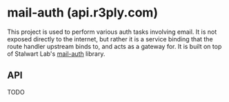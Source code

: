 # mail-auth (api.r3ply.com)

This project is used to perform various auth tasks involving email. It is not exposed directly to the internet, but rather it is a service binding that the route handler upstream binds to, and acts as a gateway for. It is built on top of Stalwart Lab's [mail-auth](https://github.com/stalwartlabs/mail-auth) library.


## API

TODO

